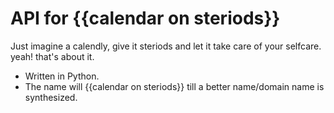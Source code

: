 # API for {{calendar on steriods}}

Just imagine a calendly, give it steriods and let it take care of your selfcare. yeah! that's about it.

- Written in Python.
- The name will {{calendar on steriods}} till a better name/domain name is synthesized.
